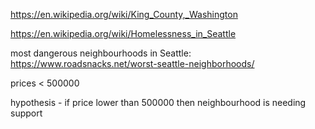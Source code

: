 
https://en.wikipedia.org/wiki/King_County,_Washington

https://en.wikipedia.org/wiki/Homelessness_in_Seattle


most dangerous neighbourhoods in Seattle: 
https://www.roadsnacks.net/worst-seattle-neighborhoods/


prices < 500000 

hypothesis - if price lower than 500000 then neighbourhood is needing support

